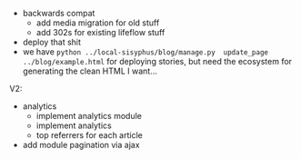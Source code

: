 * backwards compat
  * add media migration for old stuff
  * add 302s for existing lifeflow stuff
* deploy that shit
* we have ``python ../local-sisyphus/blog/manage.py  update_page ../blog/example.html``
    for deploying stories, but need the ecosystem for generating the clean HTML I want...

V2:

* analytics
  * implement analytics module
  * implement analytics
  * top referrers for each article
* add module pagination via ajax